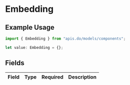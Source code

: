 # Embedding

## Example Usage

```typescript
import { Embedding } from "apis.do/models/components";

let value: Embedding = {};
```

## Fields

| Field       | Type        | Required    | Description |
| ----------- | ----------- | ----------- | ----------- |
